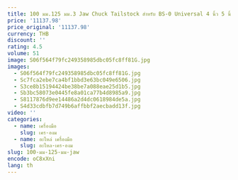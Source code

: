 ```yaml
---
title: 100 มม.125 มม.3 Jaw Chuck Tailstock สําหรับ BS-0 Universal 4 นิ้ว 5 นิ้วหัวแบ่งสําหรับ CNC Router แกะสลักเครื่องแกะสลัก
price: '11137.98'
price_original: '11137.98'
currency: THB
discount: ''
rating: 4.5
volume: 51
image: S06f564f79fc249358985dbc05fc8ff81G.jpg
images:
  - S06f564f79fc249358985dbc05fc8ff81G.jpg
  - Sc7fca2ebe7ca4bf1bbd3e63bc049e6506.jpg
  - S3ce8b15194424be38be7a088eae25d1b5.jpg
  - Sb3bc58073e0445fe8a01ca77b4d8985a9.jpg
  - S8117876d9ee14486a2d4dc0618984de5a.jpg
  - S4d33cdbfb7d749b6affbbf2aecbadd13f.jpg
video: ''
categories:
  - name: เครื่องมือ
    slug: เคร-องม
  - name: อะไหล่ เครื่องมือ
    slug: อะไหล-เคร-องม
slug: 100-มม-125-มม-jaw
encode: oC8xXni
lang: th
---
```

  